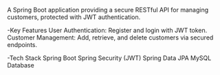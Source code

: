 


A Spring Boot application providing a secure RESTful API for managing customers, protected with JWT authentication.

-Key Features
User Authentication: Register and login with JWT token.
Customer Management: Add, retrieve, and delete customers via secured endpoints.

-Tech Stack
Spring Boot
Spring Security (JWT)
Spring Data JPA
MySQL Database
